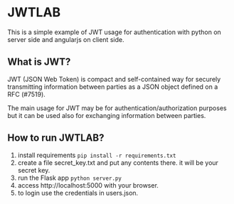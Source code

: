 # JWTLAB

This is a simple example of JWT usage for authentication with python on server side and angularjs on client side.

## What is JWT?

JWT (JSON Web Token) is compact and self-contained way for securely transmitting information between parties as a JSON object defined on a RFC (#7519). 

The main usage for JWT may be for authentication/authorization purposes but it can be used also for exchanging information between parties.

## How to run JWTLAB?

1. install requirements
`
pip install -r requirements.txt
`
2. create a file secret_key.txt and put any contents there. it will be your secret key.
3. run the Flask app
`
python server.py
`
4. access http://localhost:5000 with your browser.
5. to login use the credentials in users.json.

